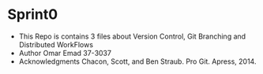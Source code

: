 # Sprint0
* This Repo is contains 3 files about Version Control, Git Branching and Distributed WorkFlows 
* Author
    Omar Emad 37-3037
* Acknowledgments 
    Chacon, Scott, and Ben Straub. Pro Git. Apress, 2014.
